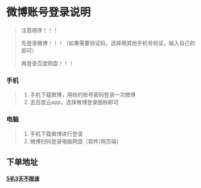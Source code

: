 # 微博账号登录说明

  

> 注意顺序！！！
>
> 先登录微博！！！（如果需要验证码，选择用其他手机号验证，输入自己的即可）
>
> 再登录百度网盘！！！

  

### 手机

> 1. 手机下载微博，用给的账号密码登录一次微博
> 2. 去百度云app，选择微博登录图标即可

  

### 电脑

> 1. 手机下载微博进行登录
> 2. 微博扫码登录电脑网盘（软件/网页端）

  

## 下单地址

#### [5毛3天不限速](http://www.anran.ga/ "5毛3天不限速")